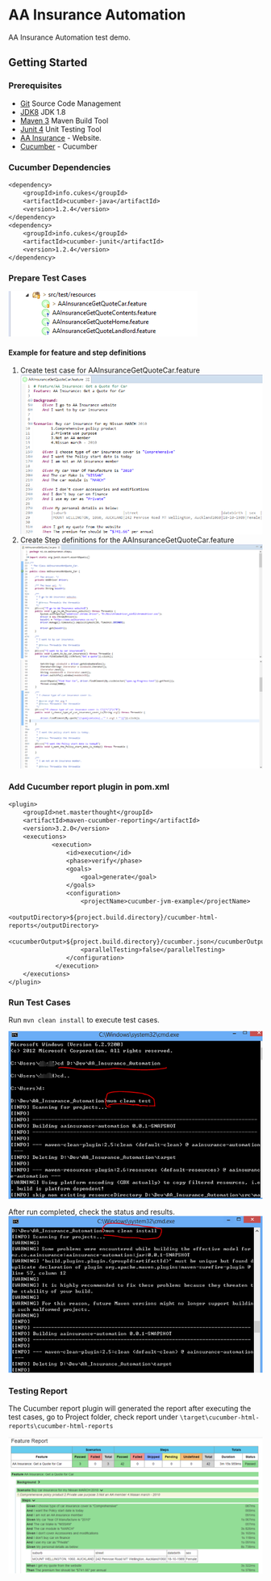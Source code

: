 # AA Insurance Automation

AA Insurance Automation test demo.

## Getting Started

### Prerequisites

- [Git](https://git-scm.com/) Source Code Management
- [JDK8](http://www.oracle.com/technetwork/java/javase/downloads/jdk8-downloads-2133151.html) JDK 1.8
- [Maven 3](https://maven.apache.org/download.cgi) Maven Build Tool
- [Junit 4](http://junit.org/junit4/) Unit Testing Tool
- [AA Insurance](https://www.aainsurance.co.nz/) - Website.
- [Cucumber](https://cucumber.io/) - Cucumber
 
### Cucumber Dependencies
    <dependency>
		<groupId>info.cukes</groupId>
		<artifactId>cucumber-java</artifactId>
		<version>1.2.4</version>
	</dependency>
    <dependency>
		<groupId>info.cukes</groupId>
		<artifactId>cucumber-junit</artifactId>
		<version>1.2.4</version>
	</dependency>

### Prepare Test Cases

![](https://raw.githubusercontent.com/lilliancheng2012/lilliancheng2012.github.io/master/public/img/posts/06-12-16/testcases.PNG)

#### Example for feature and step definitions

1. Create test case for AAInsuranceGetQuoteCar.feature
![](https://raw.githubusercontent.com/lilliancheng2012/lilliancheng2012.github.io/master/public/img/posts/06-12-16/BDDFeatures.PNG)
2. Create Step definitions for the AAInsuranceGetQuoteCar.feature
![](https://raw.githubusercontent.com/lilliancheng2012/lilliancheng2012.github.io/master/public/img/posts/06-12-16/StepDefinition1.PNG)
![](https://raw.githubusercontent.com/lilliancheng2012/lilliancheng2012.github.io/master/public/img/posts/06-12-16/StepDefinition2.PNG)


### Add Cucumber report plugin in pom.xml

    <plugin>
		<groupId>net.masterthought</groupId>
		<artifactId>maven-cucumber-reporting</artifactId>
		<version>3.2.0</version>
		<executions>
				<execution>
					<id>execution</id>
					<phase>verify</phase>
					<goals>
						<goal>generate</goal>
					</goals>
					<configuration>
						<projectName>cucumber-jvm-example</projectName>
						<outputDirectory>${project.build.directory}/cucumber-html-reports</outputDirectory>
						<cucumberOutput>${project.build.directory}/cucumber.json</cucumberOutput>
						<parallelTesting>false</parallelTesting>
					</configuration>
				 </execution>
		</executions>
	</plugin>

### Run Test Cases
Run `mvn clean install` to execute test cases.

![](https://raw.githubusercontent.com/lilliancheng2012/lilliancheng2012.github.io/master/public/img/posts/06-12-16/MvnCleanTest.jpg)

After run completed, check the status and results.
![](https://raw.githubusercontent.com/lilliancheng2012/lilliancheng2012.github.io/master/public/img/posts/06-12-16/MvnCleanTestPass.PNG)

### Testing Report

The Cucumber report plugin will generated the report after executing the test cases, go to Project folder, check report under `\target\cucumber-html-reports\cucumber-html-reports`

![](https://raw.githubusercontent.com/lilliancheng2012/lilliancheng2012.github.io/master/public/img/posts/06-12-16/report.PNG)
